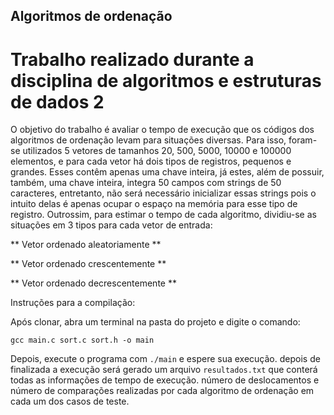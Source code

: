 ## Algoritmos de ordenação
# Trabalho realizado durante a disciplina de algoritmos e estruturas de dados 2

O objetivo do trabalho é avaliar o tempo de execução que os códigos dos algoritmos de ordenação levam para situações diversas. Para isso, foram-se utilizados 5 vetores de tamanhos 20, 500, 5000, 10000 e 100000 elementos, e para cada vetor há dois tipos de registros, pequenos e grandes. Esses contêm apenas uma chave inteira, já estes, além de possuir, também, uma chave inteira, integra 50 campos com strings de 50 caracteres, entretanto, não será necessário inicializar essas strings pois o intuito delas é apenas ocupar o espaço na memória para esse tipo de registro.
Outrossim, para estimar o tempo de cada algoritmo, dividiu-se as situações em 3 tipos para cada vetor de entrada:


** Vetor ordenado aleatoriamente ** 

** Vetor ordenado crescentemente **

** Vetor ordenado decrescentemente **


Instruções para a compilação:

Após clonar, abra um terminal na pasta do projeto e digite o comando:

```gcc main.c sort.c sort.h -o main```

Depois, execute o programa com `./main` e espere sua execução. depois de finalizada a execução será gerado um arquivo `resultados.txt` que conterá todas as informações de tempo de execução. número de deslocamentos e número de comparações realizadas por cada algoritmo de ordenação em cada um dos casos de teste.
